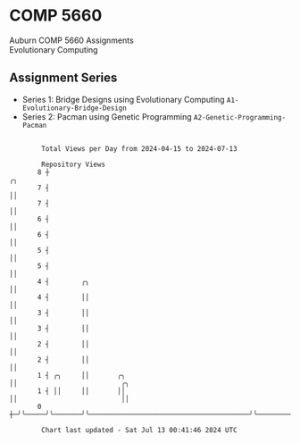 # COMP 5660
Auburn COMP 5660 Assignments  
Evolutionary Computing

## Assignment Series
- Series 1: Bridge Designs using Evolutionary Computing `A1-Evolutionary-Bridge-Design`
- Series 2: Pacman using Genetic Programming `A2-Genetic-Programming-Pacman`

```

        Total Views per Day from 2024-04-15 to 2024-07-13

        Repository Views
       8 ┼                                                           ╭╮
       7 ┤                                                           ││
       7 ┤                                                           ││
       6 ┤                                                           ││
       6 ┤                                                           ││
       5 ┤                                                           ││
       5 ┤                                                           ││
       4 ┤        ╭╮                                                 ││
       4 ┤        ││                                                 ││
       3 ┤        ││                                                 ││
       3 ┤        ││                                                 ││
       2 ┤        ││                                                 ││
       2 ┤        ││                                                 ││
       1 ┤ ╭╮     ││       ╭╮                                        ││                          ╭╮
       1 ┤ ││     ││       ││                                        ││                          ││
       0 ┼─╯╰─────╯╰───────╯╰────────────────────────────────────────╯╰──────────────────────────╯╰

        Chart last updated - Sat Jul 13 00:41:46 2024 UTC
        
```

